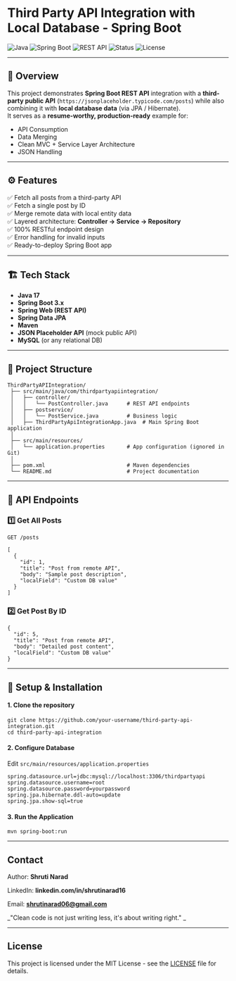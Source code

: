 # Third Party API Integration with Local Database - Spring Boot

![Java](https://img.shields.io/badge/Java-17-orange)
![Spring Boot](https://img.shields.io/badge/Spring%20Boot-3.x-brightgreen)
![REST API](https://img.shields.io/badge/REST-API-blue)
![Status](https://img.shields.io/badge/Status-Active-success)
![License](https://img.shields.io/badge/License-MIT-lightgrey)

---

## 📌 Overview
This project demonstrates **Spring Boot REST API** integration with a **third-party public API** (`https://jsonplaceholder.typicode.com/posts`) while also combining it with **local database data** (via JPA / Hibernate).  
It serves as a **resume-worthy, production-ready** example for:
- API Consumption
- Data Merging
- Clean MVC + Service Layer Architecture
- JSON Handling

---

## ⚙️ Features
✅ Fetch all posts from a third-party API  
✅ Fetch a single post by ID  
✅ Merge remote data with local entity data  
✅ Layered architecture: **Controller → Service → Repository**  
✅ 100% RESTful endpoint design  
✅ Error handling for invalid inputs  
✅ Ready-to-deploy Spring Boot app

---

## 🏗 Tech Stack
- **Java 17**
- **Spring Boot 3.x**
- **Spring Web (REST API)**
- **Spring Data JPA**
- **Maven**
- **JSON Placeholder API** (mock public API)
- **MySQL** (or any relational DB)

---

## 📂 Project Structure
```
ThirdPartyAPIIntegration/
 ├── src/main/java/com/thirdpartyapiintegration/
 │   ├── controller/
 │   │   └── PostController.java      # REST API endpoints
 │   ├── postservice/
 │   │   └── PostService.java         # Business logic
 │   ├── ThirdPartyApiIntegrationApp.java  # Main Spring Boot application
 │
 ├── src/main/resources/
 │   └── application.properties       # App configuration (ignored in Git)
 │
 ├── pom.xml                          # Maven dependencies
 └── README.md                        # Project documentation
```
---
## 🚦 API Endpoints

### 1️⃣ Get All Posts
```http
GET /posts

[
  {
    "id": 1,
    "title": "Post from remote API",
    "body": "Sample post description",
    "localField": "Custom DB value"
  }
]
```

### 2️⃣ Get Post By ID
```GET /posts/{id}
{
  "id": 5,
  "title": "Post from remote API",
  "body": "Detailed post content",
  "localField": "Custom DB value"
}
```
---

## 🔧 Setup & Installation

#### 1. Clone the repository
```
git clone https://github.com/your-username/third-party-api-integration.git
cd third-party-api-integration
```

#### 2. Configure Database
Edit ```src/main/resources/application.properties```
```
spring.datasource.url=jdbc:mysql://localhost:3306/thirdpartyapi
spring.datasource.username=root
spring.datasource.password=yourpassword
spring.jpa.hibernate.ddl-auto=update
spring.jpa.show-sql=true
```

#### 3. Run the Application
```
mvn spring-boot:run
```
---
## Contact
Author: **Shruti Narad**

LinkedIn: **linkedin.com/in/shrutinarad16**

Email: **shrutinarad06@gmail.com**

_"Clean code is not just writing less, it's about writing right." _

---

## License
This project is licensed under the MIT License - see the [LICENSE](LICENSE) file for details.
